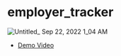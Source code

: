 # employer_tracker



![Untitled_ Sep 22, 2022 1_04 AM](https://user-images.githubusercontent.com/108379616/191662854-ac2742f0-6c3f-4f93-8727-9d4bae416bb9.gif)
* [Demo Video](https://user-images.githubusercontent.com/108379616/191663348-73981fbb-552e-4fca-8492-ea7c0fad6eae.webm)
